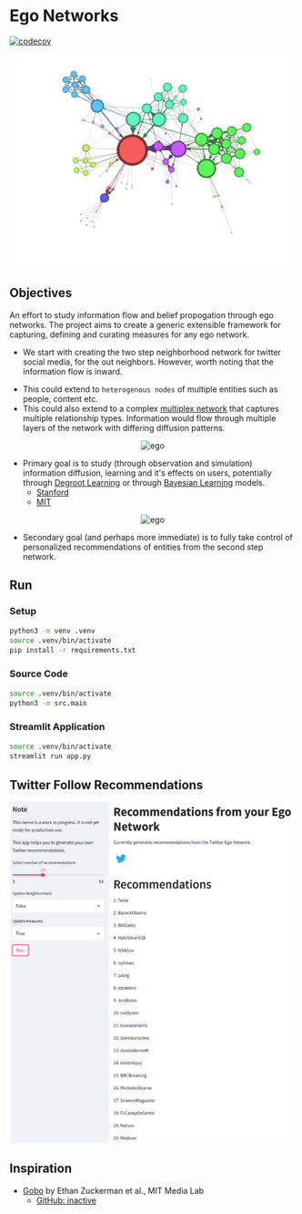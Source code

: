 # Ego Networks

[![codecov](https://codecov.io/gh/lejinvarghese/ego_networks/branch/master/graph/badge.svg?token=248C9C6ZHK)](https://codecov.io/gh/lejinvarghese/ego_networks)

<p align="center">
    <img src="./assets/sample.png" alt="sample" width="500"/>
</p>

## Objectives

An effort to study information flow and belief propogation through ego networks. The project aims to create a generic extensible framework for capturing, defining and curating measures for any ego network.

-   We start with creating the two step neighborhood network for twitter social media, for the out neighbors. However, worth noting that the information flow is inward.

<!-- <p align="center">
    <img src="./assets/ego_network.png" alt="ego" width="500"/>
</p> -->

-   This could extend to `heterogenous nodes` of multiple entities such as people, content etc.
-   This could also extend to a complex [multiplex network](https://cosnet.bifi.es/network-theory/multiplex-networks/) that captures multiple relationship types. Information would flow through multiple layers of the network with differing diffusion patterns.

<p align="center">
    <img src="https://cosnet.bifi.es/wp-content/uploads/2014/06/multiplex_networks_2a.jpg" alt="ego" width="500"/>
</p>

-   Primary goal is to study (through observation and simulation) information diffusion, learning and it's effects on users, potentially through [Degroot Learning](https://en.wikipedia.org/wiki/DeGroot_learning) or through [Bayesian Learning](https://en.wikipedia.org/wiki/Mathematical_models_of_social_learning) models.
    -   [Stanford](https://github.com/lejinvarghese/graph_data_science/blob/master/docs/social_economic_networks/w6-learning.pdf)
    -   [MIT](https://economics.mit.edu/files/4902)

<p align="center">
    <img src="https://bldavies.com/blog/degroot-learning-social-networks/figures/example-1.svg" alt="ego" width="500"/>
</p>


-   Secondary goal (and perhaps more immediate) is to fully take control of personalized recommendations of entities from the second step network.

## Run

### Setup

```bash
python3 -m venv .venv
source .venv/bin/activate
pip install -r requirements.txt
```

### Source Code

```bash
source .venv/bin/activate
python3 -m src.main
```

### Streamlit Application

```bash
source .venv/bin/activate
streamlit run app.py
```

## Twitter Follow Recommendations

<p align="center">
    <img src="./assets/recs.png" alt="sample" width="500"/>
</p>

## Inspiration

- [Gobo](https://www.media.mit.edu/projects/gobo/overview/) by Ethan Zuckerman et al., MIT Media Lab
  - [GitHub: inactive](https://github.com/mitmedialab/gobo)